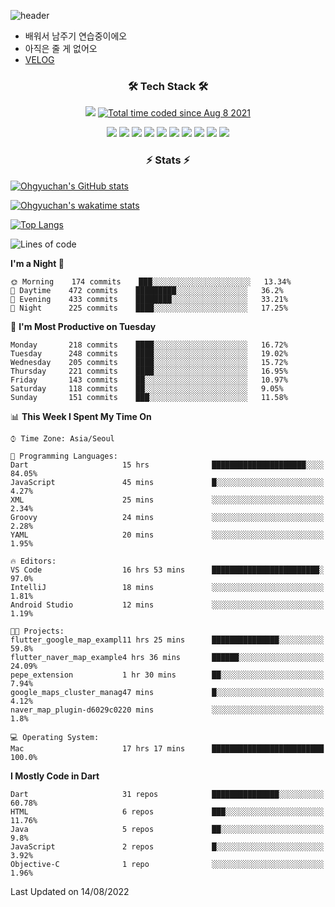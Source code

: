<!--
**Ohgyuchan/Ohgyuchan** is a ✨ _special_ ✨ repository because its `README.md` (this file) appears on your GitHub profile.

Here are some ideas to get you started:

- 🔭 I’m currently working on ...
- 🌱 I’m currently learning ...
- 👯 I’m looking to collaborate on ...
- 🤔 I’m looking for help with ...
- 💬 Ask me about ...
- 📫 How to reach me: ...
- 😄 Pronouns: ...
- ⚡ Fun fact: ...
-->
![header](https://capsule-render.vercel.app/api?type=soft&color=auto&height=150&section=header&text=Ohgyuchan&fontSize=80&animation=twinkling)
<!-- ### Hi there 👋 -->
  * 배워서 남주기 연습중이에오
  * 아직은 줄 게 없어오
  * [VELOG](https://velog.io/@terman)



<h3 align="center"><b>🛠 Tech Stack 🛠</b></h3>

<p align="center">
<a href="https://hits.seeyoufarm.com"><img src="https://hits.seeyoufarm.com/api/count/incr/badge.svg?url=https%3A%2F%2Fgithub.com%2FOhgyuchan&count_bg=%2379C83D&title_bg=%23555555&icon=&icon_color=%23E7E7E7&title=visitors+%F0%9F%99%8C&edge_flat=false"/></a> <a href="https://wakatime.com/@9d35e6a9-2400-4e9b-b741-9597e6de1373"><img src="https://wakatime.com/badge/user/9d35e6a9-2400-4e9b-b741-9597e6de1373.svg" alt="Total time coded since Aug 8 2021" /></a></b>


<p align="center">
<img src="https://img.shields.io/badge/HTML5-E34F26?style=flat-square&logo=HTML5&logoColor=white"/></a>
<img src="https://img.shields.io/badge/CSS3-1572B6?style=flat-square&logo=CSS3&logoColor=white"/></a>
<img src="https://img.shields.io/badge/JavaScript-F7DF1E?style=flat-square&logo=JavaScript&logoColor=white"/></a>
<!-- <img src="https://img.shields.io/badge/Node.js-339933?style=flat-square&logo=Node.js&logoColor=white"/></a> &nbsp -->
<img src="https://img.shields.io/badge/Android-3DDC84?style=flat-square&logo=Android&logoColor=white"/></a> 
<img src="https://img.shields.io/badge/Flutter-02569B?style=flat-square&logo=Flutter&logoColor=white"></a> 
<img src="https://img.shields.io/badge/Dart-0175C2?style=flat-square&logo=Dart&logoColor=white"></a> 
<!-- <img src="https://img.shields.io/badge/R-0175C2?style=flat-square&logo=R&logoColor=white"></a> &nbsp -->
<!-- <img src="https://img.shields.io/badge/MongoDB-47A248?style=flat-square&logo=MongoDB&logoColor=white"/></a> &nbsp -->
<!-- <img src="https://img.shields.io/badge/MySQL-4479A1?style=flat-square&logo=MySQL&logoColor=white"/></a> &nbsp -->
<img src="https://img.shields.io/badge/c++-00599C?style=flat-square&logo=c%2B%2B&logoColor=white"/></a> 
<img src="https://img.shields.io/badge/python-0175C2?style=flat-square&logo=python&logoColor=white"></a> 
<img src="https://img.shields.io/badge/github-181717?style=flat-square&logo=github&logoColor=white"></a> 
<img src="https://img.shields.io/badge/unity-FCC624?style=flat-square&logo=unity&logoColor=black"></a> 
<!-- <img src="https://img.shields.io/badge/Amazon AWS-232F3E?style=flat-square&logo=Amazon%20AWS&logoColor=white"/></a> &nbsp </p> -->
</b>

<h3 align="center"><b>⚡️ Stats ⚡️</b></h3>


[![Ohgyuchan's GitHub stats](https://github-readme-stats.vercel.app/api?username=Ohgyuchan&count_private=true&include_all_commits=true&show_icons=true&theme=buefy)](https://github.com/anuraghazra/github-readme-stats)

[![Ohgyuchan's wakatime stats](https://github-readme-stats.vercel.app/api/wakatime?username=TermanOh&layout=compact&theme=buefy)](https://github.com/anuraghazra/github-readme-stats)

[![Top Langs](https://github-readme-stats.vercel.app/api/top-langs/?username=Ohgyuchan&layout=compact&exclude_repo=unity_example&theme=buefy)](https://github.com/Ohgyuchan/github-readme-stats)
  
<!--START_SECTION:waka-->
![Lines of code](https://img.shields.io/badge/From%20Hello%20World%20I%27ve%20Written-1.3%20million%20lines%20of%20code-blue)

**I'm a Night 🦉** 

```text
🌞 Morning    174 commits    ███░░░░░░░░░░░░░░░░░░░░░░   13.34% 
🌆 Daytime    472 commits    █████████░░░░░░░░░░░░░░░░   36.2% 
🌃 Evening    433 commits    ████████░░░░░░░░░░░░░░░░░   33.21% 
🌙 Night      225 commits    ████░░░░░░░░░░░░░░░░░░░░░   17.25%

```
📅 **I'm Most Productive on Tuesday** 

```text
Monday       218 commits    ████░░░░░░░░░░░░░░░░░░░░░   16.72% 
Tuesday      248 commits    ████░░░░░░░░░░░░░░░░░░░░░   19.02% 
Wednesday    205 commits    ████░░░░░░░░░░░░░░░░░░░░░   15.72% 
Thursday     221 commits    ████░░░░░░░░░░░░░░░░░░░░░   16.95% 
Friday       143 commits    ██░░░░░░░░░░░░░░░░░░░░░░░   10.97% 
Saturday     118 commits    ██░░░░░░░░░░░░░░░░░░░░░░░   9.05% 
Sunday       151 commits    ███░░░░░░░░░░░░░░░░░░░░░░   11.58%

```


📊 **This Week I Spent My Time On** 

```text
⌚︎ Time Zone: Asia/Seoul

💬 Programming Languages: 
Dart                     15 hrs              █████████████████████░░░░   84.05% 
JavaScript               45 mins             █░░░░░░░░░░░░░░░░░░░░░░░░   4.27% 
XML                      25 mins             ░░░░░░░░░░░░░░░░░░░░░░░░░   2.34% 
Groovy                   24 mins             ░░░░░░░░░░░░░░░░░░░░░░░░░   2.28% 
YAML                     20 mins             ░░░░░░░░░░░░░░░░░░░░░░░░░   1.95%

🔥 Editors: 
VS Code                  16 hrs 53 mins      ████████████████████████░   97.0% 
IntelliJ                 18 mins             ░░░░░░░░░░░░░░░░░░░░░░░░░   1.81% 
Android Studio           12 mins             ░░░░░░░░░░░░░░░░░░░░░░░░░   1.19%

🐱‍💻 Projects: 
flutter_google_map_exampl11 hrs 25 mins      ███████████████░░░░░░░░░░   59.8% 
flutter_naver_map_example4 hrs 36 mins       ██████░░░░░░░░░░░░░░░░░░░   24.09% 
pepe_extension           1 hr 30 mins        ██░░░░░░░░░░░░░░░░░░░░░░░   7.94% 
google_maps_cluster_manag47 mins             █░░░░░░░░░░░░░░░░░░░░░░░░   4.12% 
naver_map_plugin-d6029c0220 mins             ░░░░░░░░░░░░░░░░░░░░░░░░░   1.8%

💻 Operating System: 
Mac                      17 hrs 17 mins      █████████████████████████   100.0%

```

**I Mostly Code in Dart** 

```text
Dart                     31 repos            ███████████████░░░░░░░░░░   60.78% 
HTML                     6 repos             ███░░░░░░░░░░░░░░░░░░░░░░   11.76% 
Java                     5 repos             ██░░░░░░░░░░░░░░░░░░░░░░░   9.8% 
JavaScript               2 repos             █░░░░░░░░░░░░░░░░░░░░░░░░   3.92% 
Objective-C              1 repo              ░░░░░░░░░░░░░░░░░░░░░░░░░   1.96%

```



 Last Updated on 14/08/2022
<!--END_SECTION:waka-->


